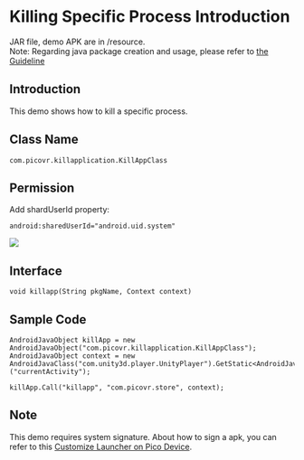 # Killing Specific Process Introduction

JAR file, demo APK are in /resource.    
Note: Regarding java package creation and usage, please refer to [the Guideline](https://github.com/picoxr/support/blob/master/How%20to%20Use%20JAR%20file%20in%20Unity%20project%20on%20Pico%20device.docx)

## Introduction  
This demo shows how to kill a specific process.

## Class Name  
```
com.picovr.killapplication.KillAppClass
```

## Permission 
Add shardUserId property: 
```
android:sharedUserId="android.uid.system"
```
![](https://github.com/picoxr/LauncherWebVR/blob/master/01.png)

## Interface  
```
void killapp(String pkgName, Context context)
```

## Sample Code
```
AndroidJavaObject killApp = new AndroidJavaObject("com.picovr.killapplication.KillAppClass");
AndroidJavaObject context = new AndroidJavaClass("com.unity3d.player.UnityPlayer").GetStatic<AndroidJavaObject>("currentActivity");

killApp.Call("killapp", "com.picovr.store", context);
```

## Note
This demo requires system signature. About how to sign a apk, you can refer to this [Customize Launcher on Pico Device](https://github.com/picoxr/support/blob/master/Customize%20Launcher%20on%20Pico%20Device.docx?raw=true).


